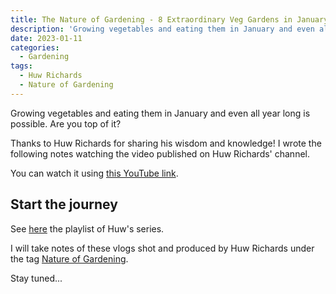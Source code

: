 ```yaml
---
title: The Nature of Gardening - 8 Extraordinary Veg Gardens in January 2022, by Huw Richards
description: 'Growing vegetables and eating them in January and even all year long is possible. Are you top of it?'
date: 2023-01-11
categories:
  - Gardening
tags:
  - Huw Richards
  - Nature of Gardening
---
```


Growing vegetables and eating them in January and even all year long is possible. Are you top of it?

Thanks to Huw Richards for sharing his wisdom and knowledge! I wrote the following notes watching the video published on Huw Richards' channel.

<!-- more -->

You can watch it using [this YouTube link](https://www.youtube.com/watch?v=eEzShcs05Fw).

## Start the journey

See [here](https://www.youtube.com/watch?v=R0U4XtBSnGo&list=PLPGyuloevt5ylrTHyRjlzHy_FBzKcCUxY) the playlist of Huw's series.

I will take notes of these vlogs shot and produced by Huw Richards under the tag [Nature of Gardening](../../../tag/nature-of-gardening).

Stay tuned...
